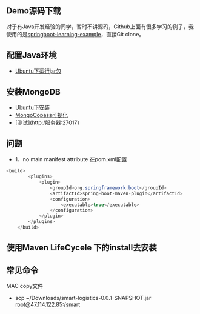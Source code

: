 ## Demo源码下载
对于有Java开发经验的同学，暂时不讲源码，Github上面有很多学习的例子，我使用的是[springboot-learning-example](https://github.com/JeffLi1993/springboot-learning-example)，直接Git clone。



## 配置Java环境
- [Ubuntu下运行jar包](https://www.csdn.net/tags/MtTakg1sNjg5MTktYmxvZwO0O0OO0O0O.html)

## 安装MongoDB
- [Ubuntu下安装](https://www.jb51.net/article/230768.htm)
- [MongoCopass可视化]()
- [测试](http:/服务器:27017）




## 问题
- 1、no main manifest attribute
    在pom.xml配置
```Java
<build>
        <plugins>
            <plugin>
                <groupId>org.springframework.boot</groupId>
                <artifactId>spring-boot-maven-plugin</artifactId>
                <configuration>
                    <executable>true</executable>
                </configuration>
            </plugin>
        </plugins>
    </build>
```
使用Maven LifeCycele 下的install去安装
-

## 常见命令
MAC copy文件
- scp ~/Downloads/smart-logistics-0.0.1-SNAPSHOT.jar root@47.114.122.85:/smart
